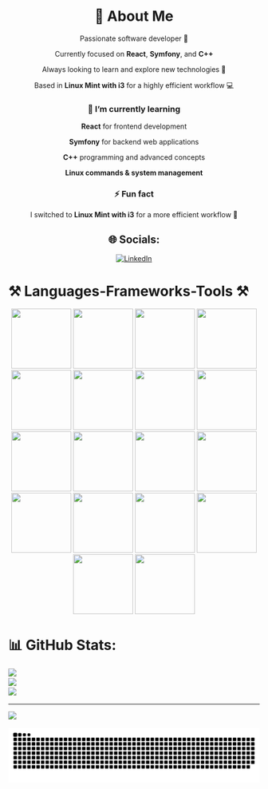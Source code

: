 <div align="center">

# 💫 About Me  
  Passionate software developer 🚀
 
  Currently focused on **React**, **Symfony**, and **C++**  
 
  Always looking to learn and explore new technologies 🌱  
 
  Based in **Linux Mint with i3** for a highly efficient workflow 💻

</div>


<div align="center">

### 🌱 I’m currently learning

 **React** for frontend development
 
 **Symfony** for backend web applications
 
 **C++** programming and advanced concepts
 
 **Linux commands & system management**  

### ⚡ Fun fact

 I switched to **Linux Mint with i3** for a more efficient workflow 🚀  
</div>

<div align="center">

## 🌐 Socials:
[![LinkedIn](https://img.shields.io/badge/LinkedIn-%230077B5.svg?logo=linkedin&logoColor=white)](https://www.linkedin.com/in/haitam-kamal)

</div>

# ⚒️ Languages-Frameworks-Tools ⚒️
<div align="center">
  <img width="120" height="120" src="https://img.shields.io/badge/-C%2B%2B-%2300599C?logo=c%2B%2B&logoColor=white&style=flat-square"/>
  <img width="120" height="120" src="https://img.shields.io/badge/-HTML5-%23E34F26?logo=html5&logoColor=white&style=flat-square"/>
  <img width="120" height="120" src="https://img.shields.io/badge/-CSS3-%231572B6?logo=css3&logoColor=white&style=flat-square"/>
  <img width="120" height="120" src="https://img.shields.io/badge/-JavaScript-%23323330?logo=javascript&logoColor=%23F7DF1E&style=flat-square"/>
  <img width="120" height="120" src="https://img.shields.io/badge/-Markdown-%23000000?logo=markdown&logoColor=white&style=flat-square"/>
  <img width="120" height="120" src="https://img.shields.io/badge/-Bulma-00D0B1?logo=bulma&logoColor=white&style=flat-square"/>
  <img width="120" height="120" src="https://img.shields.io/badge/-EJS-%23B4CA65?logo=ejs&logoColor=black&style=flat-square"/>
  <img width="120" height="120" src="https://img.shields.io/badge/-Express.js-%23404d59?logo=express&logoColor=%2361DAFB&style=flat-square"/>
  <img width="120" height="120" src="https://img.shields.io/badge/-NPM-%23CB3837?logo=npm&logoColor=white&style=flat-square"/>
  <img width="120" height="120" src="https://img.shields.io/badge/-Next%20JS-black?logo=next.js&logoColor=white&style=flat-square"/>
  <img width="120" height="120" src="https://img.shields.io/badge/-React-%2320232a?logo=react&logoColor=%2361DAFB&style=flat-square"/>
  <img width="120" height="120" src="https://img.shields.io/badge/-Vite-%23646CFF?logo=vite&logoColor=white&style=flat-square"/>
  <img width="120" height="120" src="https://img.shields.io/badge/-Symfony-%23000000?logo=symfony&logoColor=white&style=flat-square"/>
  <img width="120" height="120" src="https://img.shields.io/badge/-TailwindCSS-%2338B2AC?logo=tailwind-css&logoColor=white&style=flat-square"/>
  <img width="120" height="120" src="https://img.shields.io/badge/-Postgres-%23316192?logo=postgresql&logoColor=white&style=flat-square"/>
  <img width="120" height="120" src="https://img.shields.io/badge/-Prisma-3982CE?logo=Prisma&logoColor=white&style=flat-square"/>
  <img width="120" height="120" src="https://img.shields.io/badge/-Git-%23F05033?logo=git&logoColor=white&style=flat-square"/>
  <img width="120" height="120" src="https://img.shields.io/badge/-GitHub-%23121011?logo=github&logoColor=white&style=flat-square"/>
</div>









# 📊 GitHub Stats:
![](https://github-readme-stats.vercel.app/api?username=haitamkamal&theme=dracula&hide_border=false&include_all_commits=false&count_private=false)<br/>
![](https://nirzak-streak-stats.vercel.app/?user=haitamkamal&theme=dracula&hide_border=false)<br/>
![](https://github-readme-stats.vercel.app/api/top-langs/?username=haitamkamal&theme=dracula&hide_border=false&include_all_commits=false&count_private=false&layout=compact)

---
[![](https://visitcount.itsvg.in/api?id=haitamkamal&icon=0&color=0)](https://visitcount.itsvg.in)

<!-- Proudly created with GPRM ( https://gprm.itsvg.in ) -->
<picture>
  <source media="(prefers-color-scheme: dark)" srcset="https://raw.githubusercontent.com/haitamkamal/haitamkamal/output/github-snake-dark.svg" />
  <source media="(prefers-color-scheme: light)" srcset="https://raw.githubusercontent.com/haitamkamal/haitamkamal/output/github-snake.svg" />
  <img alt="github-snake" src="https://raw.githubusercontent.com/haitamkamal/haitamkamal/output/github-snake.svg" />
</picture>
